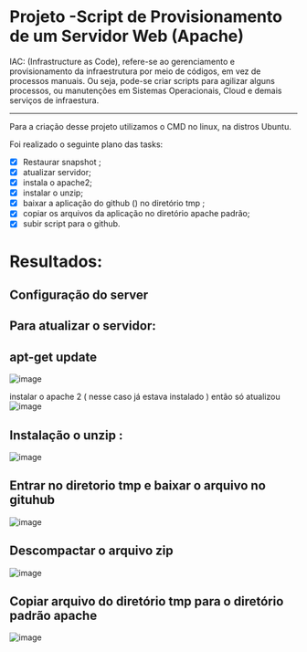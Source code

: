 # Projeto -Script de Provisionamento de um Servidor Web (Apache)

IAC: (Infrastructure as Code), refere-se ao gerenciamento e provisionamento da infraestrutura por meio de códigos, em vez de processos manuais. Ou seja, pode-se criar scripts para agilizar alguns processos, ou manutenções em Sistemas Operacionais, Cloud e demais serviços de infraestura. 

-------------------------------

 Para a criação desse projeto utilizamos o CMD no linux, na distros Ubuntu. 


Foi realizado o seguinte plano das tasks: 

- [x]  Restaurar  snapshot ;
- [x]  atualizar servidor;
- [x]  instala o apache2;
- [x]  instalar o unzip;
- [x]  baixar a aplicação do github ()  no diretório tmp ;
- [x]  copiar os arquivos da aplicação no diretório apache padrão;
- [x]  subir script para o github.

<h1>Resultados: </h1>

Configuração do server
---
Para atualizar o servidor:
----

apt-get update  
---
![image](https://github.com/eloisaferreiras/script_server_apache/assets/73046034/4b681772-c6fd-49ef-9202-780426768397)


instalar o apache 2 ( nesse caso já estava instalado ) então só atualizou 
![image](https://github.com/eloisaferreiras/script_server_apache/assets/73046034/2d2a163d-46fa-44a6-93b0-aa401dfed45e)


Instalação o unzip : 
----
![image](https://github.com/eloisaferreiras/script_server_apache/assets/73046034/b96b82c2-26f8-4ee6-b4e9-e7557f4ce8e5)


Entrar no diretorio tmp e baixar o arquivo no gituhub 
--
![image](https://github.com/eloisaferreiras/script_server_apache/assets/73046034/1f47fe1b-1a36-4420-8bf4-9d1b0d10de12)


Descompactar o arquivo zip 
--
![image](https://github.com/eloisaferreiras/script_server_apache/assets/73046034/b3ae324e-5006-428f-b76c-882e1a32e343)

Copiar arquivo do diretório tmp para o diretório padrão apache 
--
![image](https://github.com/eloisaferreiras/script_server_apache/assets/73046034/d29a7f77-50d1-4e8c-bfea-63a970ebe236)

  
